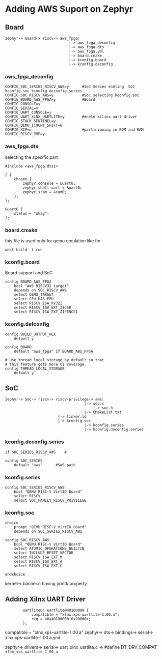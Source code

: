 # Adding AWS Suport on Zephyr
## Board
```
zephyr-> board-> riscv-> aws_fpga| 
                 	         |-> aws_fpga_deconfig
                         	 |-> aws_fpga.dts
                         	 |-> aws_fpga.yml
                      	 	 |-> board.cmake
                         	 |-> kconfig.board
                         	 |-> kconfig.deconfig
```
### aws_fpga_deconfig       

```
CONFIG_SOC_SERIES_RISCV_AWS=y      #SoC Series enbling  SoC kconfig.soc kconfig.deconfig.series
CONFIG_SOC_RISCV_AWS=y             #SoC selecting kconfig.soc
CONFIG_BOARD_AWS_FPGA=y            #Board
CONFIG_CONSOLE=y
CONFIG_SERIAL=y
CONFIG_UART_CONSOLE=y
CONFIG_UART_XLNX_UARTLITE=y        #enble xilinx uart driver
CONFIG_STACK_SENTINEL=y
CONFIG_QEMU_ICOUNT_SHIFT=6
CONFIG_XIP=n                       #partinioning in ROM and RAM
CONFIG_RISCV_PMP=y
```

### aws_fpga.dts
selecting the specific part
```
#include <aws_fpga.dtsi>

/ {
	chosen {
		zephyr,console = &uart0;
		zephyr,shell-uart = &uart0;
		zephyr,sram = &ram0;
	};
};

&uart0 {
	status = "okay";
};
```

### board.cmake 
this file is used only for qemu emulation like for
```
west build -t run
```
### kconfig.board
Board support and SoC 
```
config BOARD_AWS_FPGA
	bool "AWS RISCV32 target"
	depends on SOC_RISCV_AWS
	select QEMU_TARGET
	select CPU_HAS_FPU
	select RISCV_ISA_RV32I
	select RISCV_ISA_EXT_ZICSR
	select RISCV_ISA_EXT_ZIFENCEI
```

### kconfig.defconfig
```
config BUILD_OUTPUT_HEX
	default y

config BOARD
	default "aws_fpga" if BOARD_AWS_FPGA

# Use thread local storage by default so that
# this feature gets more CI coverage.
config THREAD_LOCAL_STORAGE
	default y
```
## SoC

```
zephyr-> SoC-> riscv-> riscv-privilege-> aws| 
                 	         	    |-> soc.c
                         	            |-> soc.h
                      	 	 	    |-> CMakeList.txt
					    |-> linker.ld
					    |-> kconfig.soc
                         	 	    |-> kconfig.series
                         	 	    |-> kconfig.deconfig.series
```
### kconfig.deconfig.series
```
if SOC_SERIES_RISCV_AWS    #

config SOC_SERIES
	default "aws"      #SoS path

```
### kconfig.series
```
config SOC_SERIES_RISCV_AWS
	bool "QEMU RISC-V VirtIO Board"
	select RISCV
	select SOC_FAMILY_RISCV_PRIVILEGE
```
### kconfig.soc 

```
choice
	prompt "QEMU RISC-V VirtIO Board"
	depends on SOC_SERIES_RISCV_AWS

config SOC_RISCV_AWS
	bool "QEMU RISC-V VirtIO Board"
	select ATOMIC_OPERATIONS_BUILTIN
	select INCLUDE_RESET_VECTOR
	select RISCV_ISA_EXT_M
	select RISCV_ISA_EXT_A
	select RISCV_ISA_EXT_C

endchoice
```
kernel-> banner.c having printk property

## Adding Xilnx UART Driver

```
		uartlite0: uartlite@40100000 {
			compatible = "xlnx,xps-uartlite-1.00.a";
			reg = <0x40100000 0x10000>;
	 	};
```

compatible = "xlnx,xps-uartlite-1.00.a"
zephyr-> dts-> bindings-> serial-> xlnx,xps-uartlite-1.00.a.yml

zephyr-> drivers-> serial-> uart_xlnx_uartlite.c          ->              #define DT_DRV_COMPAT `xlnx_xps_uartlite_1_00_a`
